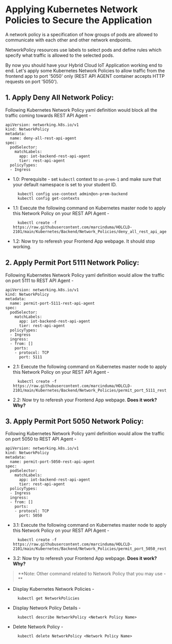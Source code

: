 # Applying Kubernetes Network Policies to Secure the Application

A network policy is a specification of how groups of pods are allowed to communicate with each other and other network endpoints.

NetworkPolicy resources use labels to select pods and define rules which specify what traffic is allowed to the selected pods.

By now you should have your Hybrid Cloud IoT Application working end to end. Let's apply some Kubernetes Network Policies to allow traffic from the frontend app to port '5050' only (REST API AGENT container accepts HTTP requests on port '5050').

## 1. Apply Deny All Network Policy:

Following Kubernetes Network Policy yaml definition would block all the traffic coming towards REST API Agent -

	apiVersion: networking.k8s.io/v1
	kind: NetworkPolicy
	metadata:
	  name: deny-all-rest-api-agent
	spec:
	  podSelector:
	    matchLabels:
	      app: iot-backend-rest-api-agent
	      tier: rest-api-agent
	  policyTypes:
	  - Ingress

* 1.0: Prerequisite - set `kubectl` context to `on-prem-1` and make sure that your default namespace is set to your student ID.

		kubectl config use-context admin@on-prem-backend
		kubectl config get-contexts

* 1.1: Execute the following command on Kubernetes master node to apply this Network Policy on your REST API Agent -

		kubectl create -f https://raw.githubusercontent.com/marcinduma/HOLCLD-2101/main/Kubernetes/Backend/Network_Policies/deny_all_rest_api_agent.yaml
	
* 1.2: Now try to referesh your Frontend App webpage. It should stop working.


## 2. Apply Permit Port 5111 Network Policy:

Following Kubernetes Network Policy yaml definition would allow the traffic on port 5111 to REST API Agent -

	apiVersion: networking.k8s.io/v1
	kind: NetworkPolicy
	metadata:
	  name: permit-port-5111-rest-api-agent
	spec:
	  podSelector:
	    matchLabels:
	      app: iot-backend-rest-api-agent
	      tier: rest-api-agent
	  policyTypes:
	  - Ingress
	  ingress:
	  - from: []
	    ports:
	    - protocol: TCP
	      port: 5111

* 2.1: Execute the following command on Kubernetes master node to apply this Network Policy on your REST API Agent -

	 	kubectl create -f https://raw.githubusercontent.com/marcinduma/HOLCLD-2101/main/Kubernetes/Backend/Network_Policies/permit_port_5111_rest_api_agent.yaml
	 	

* 2.2: Now try to referesh your Frontend App webpage. **Does it work? Why?**


## 3. Apply Permit Port 5050 Network Policy:

Following Kubernetes Network Policy yaml definition would allow the traffic on port 5050 to REST API Agent -

	apiVersion: networking.k8s.io/v1
	kind: NetworkPolicy
	metadata:
	  name: permit-port-5050-rest-api-agent
	spec:
	  podSelector:
	    matchLabels:
	      app: iot-backend-rest-api-agent
	      tier: rest-api-agent
	  policyTypes:
	  - Ingress
	  ingress:
	  - from: []
	    ports:
	    - protocol: TCP
	      port: 5050
	      
* 3.1: Execute the following command on Kubernetes master node to apply this Network Policy on your REST API Agent -

		kubectl create -f https://raw.githubusercontent.com/marcinduma/HOLCLD-2101/main/Kubernetes/Backend/Network_Policies/permit_port_5050_rest_api_agent.yaml
		
* 3.2: Now try to referesh your Frontend App webpage. **Does it work? Why?**


> **Note: Other command related to Network Policy that you may use -
**

* Display Kubernetes Network Policies -
	
 		kubectl get NetworkPolicies
 	
* Display Network Policy Details -
 
	 	kubectl describe NetworkPolicy <Network Policy Name>

* Delete Network Policy -
 
	 	kubectl delete NetworkPolicy <Network Policy Name>